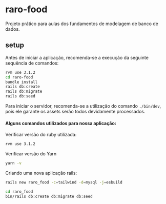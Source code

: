 # raro-food

Projeto prático para aulas dos fundamentos de modelagem de banco de dados.

## setup

Antes de iniciar a aplicação, recomenda-se a execução da seguinte sequência de comandos:

```bash
rvm use 3.1.2
cd raro-food
bundle install
rails db:create
rails db:migrate
rails db:seed
```

Para iniciar o servidor, recomenda-se a utilização do comando `./bin/dev`, pois ele garante os assets serão todos devidamente processados.

#### Alguns comandos utilizados para nossa aplicação:

Verificar versão do ruby utilizada:

```bash
rvm use 3.1.2
```

Verificar versão do Yarn

```bash
yarn -v
```

Criando uma nova aplicação rails:

```bash
rails new raro_food -c=tailwind -d=mysql -j=esbuild
```

```bash
cd raro_food
bin/rails db:create db:migrate db:seed
```
